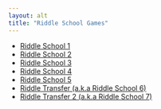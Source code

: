 ```yaml
---
layout: alt
title: "Riddle School Games"
---
```


<ul>
    <li><a href="RiddleSchool1/">Riddle School 1</a></li>
    <li><a href="RiddleSchool2/">Riddle School 2</a></li>
    <li><a href="RiddleSchool3/">Riddle School 3</a></li>
    <li><a href="RiddleSchool4/">Riddle School 4</a></li>
    <li><a href="RiddleSchool5/">Riddle School 5</a></li>
    <li><a href="RiddleTransfer/">Riddle Transfer (a.k.a Riddle School 6)</a></li>
    <li><a href="RiddleTransfer2/">Riddle Transfer 2 (a.k.a Riddle School 7)</a></li>
</ul>

